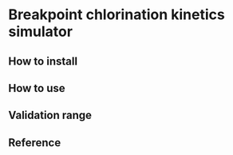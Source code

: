 # Breakpoint chlorination kinetics simulator
## How to install
## How to use
## Validation range
## Reference
